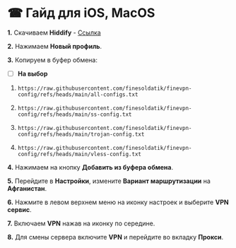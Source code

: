 # ☎ Гайд для iOS, MacOS
**1.** Скачиваем **Hiddify** - [Ссылка](https://hiddify.com/)

**2.** Нажимаем **Новый профиль**.

**3.** Копируем в буфер обмена: 

 - [ ] **На выбор**

1) `https://raw.githubusercontent.com/finesoldatik/finevpn-config/refs/heads/main/all-configs.txt`
2. `https://raw.githubusercontent.com/finesoldatik/finevpn-config/refs/heads/main/ss-config.txt`
3) `https://raw.githubusercontent.com/finesoldatik/finevpn-config/refs/heads/main/trojan-config.txt`
4. `https://raw.githubusercontent.com/finesoldatik/finevpn-config/refs/heads/main/vless-config.txt`

**4.** Нажимаем на кнопку **Добавить из буфера обмена**.
   
**5.** Перейдите в **Настройки**, измените **Вариант маршрутизации** на **Афганистан**.

**6.** Нажмите в левом верхнем меню на иконку настроек и выберите **VPN сервис**.

**7.** Включаем **VPN** нажав на иконку по середине. 

**8.** Для смены сервера включите **VPN** и перейдите во вкладку **Прокси**.
